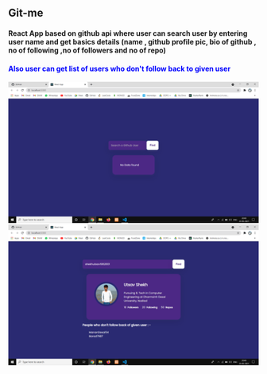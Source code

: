 ## Git-me

#### React App based on github api where user can search user by entering user name and get basics details (name , github profile pic, bio of github , no of following ,no of followers and no of repo)
####  <span style="color:blue">Also user can get list of users who don't follow back to given user</span>

![alt text](/images/1.png)
![alt text](/images/2.png)
